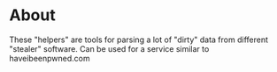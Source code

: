 # About
These "helpers" are tools for parsing a lot of "dirty" data from different "stealer" software.
Can be used for a service similar to haveibeenpwned.com